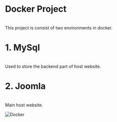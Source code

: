 # Docker Project
<br>This project is consist of two environments in docker.</br>
# 1. MySql
<br>Used to store the backend part of host website.</br>
# 2. Joomla
<br>Main host website.</br>

![Docker](https://encrypted-tbn0.gstatic.com/images?q=tbn%3AANd9GcSWDPX2omT-_AXyB3eE07KeJM5wm5FF6jL5xA&usqp=CAU)
